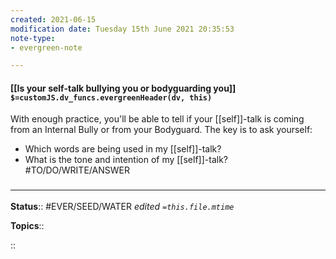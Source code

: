 ```yaml
---
created: 2021-06-15
modification date: Tuesday 15th June 2021 20:35:53
note-type: 
- evergreen-note

---
```


#### [[Is your self-talk bullying you or bodyguarding you]] `$=customJS.dv_funcs.evergreenHeader(dv, this)`

With enough practice, you'll be able to tell if your [[self]]-talk is coming from an Internal Bully or from your Bodyguard. The key is to ask yourself: 
- Which words are being used in my [[self]]-talk? 
- What is the tone and intention of my [[self]]-talk?
#TO/DO/WRITE/ANSWER 

### <hr class="footnote"/>

**Status**:: #EVER/SEED/WATER 
*edited `=this.file.mtime`*

**Topics**:: 

	
::